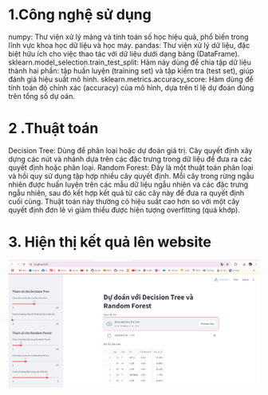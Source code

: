 # 1.Công nghệ sử dụng
numpy: Thư viện xử lý mảng và tính toán số học hiệu quả, phổ biến trong lĩnh vực khoa học dữ liệu và học máy.
pandas: Thư viện xử lý dữ liệu, đặc biệt hữu ích cho việc thao tác với dữ liệu dưới dạng bảng (DataFrame).
sklearn.model_selection.train_test_split: Hàm này dùng để chia tập dữ liệu thành hai phần: tập huấn luyện (training set) và tập kiểm tra (test set), giúp đánh giá hiệu suất mô hình.
sklearn.metrics.accuracy_score: Hàm dùng để tính toán độ chính xác (accuracy) của mô hình, dựa trên tỉ lệ dự đoán đúng trên tổng số dự oán.
# 2 .Thuật toán
Decision Tree: Dùng để phân loại hoặc dự đoán giá trị. Cây quyết định xây dựng các nút và nhánh dựa trên các đặc trưng trong dữ liệu để đưa ra các quyết định hoặc phân loại.
Random Forest: Đây là một thuật toán phân loại và hồi quy sử dụng tập hợp nhiều cây quyết định. Mỗi cây trong rừng ngẫu nhiên được huấn luyện trên các mẫu dữ liệu ngẫu nhiên và các đặc trưng ngẫu nhiên, sau đó kết hợp kết quả từ các cây này để đưa ra quyết định cuối cùng. Thuật toán này thường có hiệu suất cao hơn so với một cây quyết định đơn lẻ vì giảm thiểu được hiện tượng overfitting (quá khớp).
# 3. Hiện thị kết quả lên website
![kết quả](baitap.png)